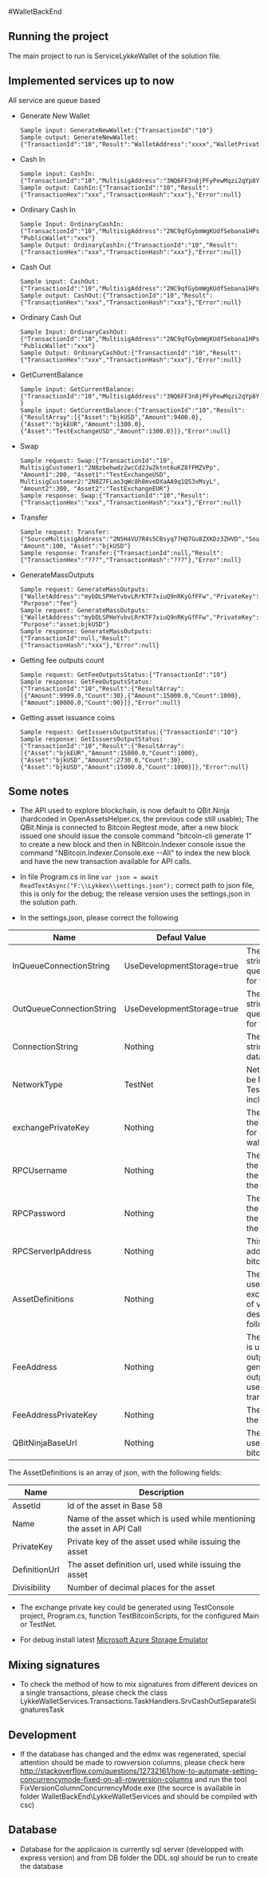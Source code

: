 #WalletBackEnd



## Running the project

The main project to run is ServiceLykkeWallet of the solution file.

## Implemented services up to now

All service are queue based
 
*   Generate New Wallet

        Sample input: GenerateNewWallet:{"TransactionId":"10"}
        Sample output: GenerateNewWallet:{"TransactionId":"10","Result":"WalletAddress":"xxxx","WalletPrivateKey":"xxxx","MultiSigAddress":"xxx"},"Error":null}
   
*   Cash In

        Sample input: CashIn:{"TransactionId":"10","MultisigAddress":"3NQ6FF3n8jPFyPewMqzi2qYp8Y4p3UEz9B","Amount":5000,"Currency":"bjkUSD"}
        Sample output: CashIn:{"TransactionId":"10","Result":{"TransactionHex":"xxx","TransactionHash":"xxx"},"Error":null}

*   Ordinary Cash In

        Sample Input: OrdinaryCashIn:{"TransactionId":"10","MultisigAddress":"2NC9qfGybmWgKUdfSebana1HPsAUcXvMmpo","Amount":200,"Currency":"bjkUSD","PrivateKey":"xxx", "PublicWallet":"xxx"}
        Sample Output: OrdinaryCashIn:{"TransactionId":"10","Result":{"TransactionHex":"xxx","TransactionHash":"xxx"},"Error":null}

*   Cash Out

        Sample input: CashOut:{"TransactionId":"10","MultisigAddress":"2NC9qfGybmWgKUdfSebana1HPsAUcXvMmpo","Amount":200,"Currency":"bjkUSD","PrivateKey":"xxx"}
        Sample output: CashOut:{"TransactionId":"10","Result":{"TransactionHex":"xxx","TransactionHash":"xxx"},"Error":null}

*   Ordinary Cash Out

        Sample Input: OrdinaryCashOut:{"TransactionId":"10","MultisigAddress":"2NC9qfGybmWgKUdfSebana1HPsAUcXvMmpo","Amount":200,"Currency":"bjkUSD","PrivateKey":"xxx", "PublicWallet":"xxx"}
        Sample Output: OrdinaryCashOut:{"TransactionId":"10","Result":{"TransactionHex":"xxx","TransactionHash":"xxx"},"Error":null}

*   GetCurrentBalance

        Sample input: GetCurrentBalance:{"TransactionId":"10","MultisigAddress":"3NQ6FF3n8jPFyPewMqzi2qYp8Y4p3UEz9B" }
        Sample input: GetCurrentBalance:{"TransactionId":"10","Result":{"ResultArray":[{"Asset":"bjkUSD","Amount":9400.0},{"Asset":"bjkEUR","Amount":1300.0},{"Asset":"TestExchangeUSD","Amount":1300.0}]},"Error":null}

*   Swap

        Sample request: Swap:{"TransactionId":"10", MultisigCustomer1:"2N8zbehwdz2wcCd2JwZktnt6uKZ8fFMZVPp", "Amount1":200, "Asset1":"TestExchangeUSD", MultisigCustomer2:"2N8Z7FLao3qWc8h8mveDXaAA9q1Q53xMsyL", "Amount2":300, "Asset2":"TestExchangeEUR"}
        Sample response: Swap:{"TransactionId":"10","Result":{"TransactionHex":"xxx","TransactionHash":"xxx"},"Error":null}

*   Transfer

        Sample request: Transfer:{"SourceMultisigAddress":"2N5H4VU7R4s5CBsyq77HQ7Gu8ZXKDz3ZHVD","SourcePrivateKey":"???","DestinationMultisigAddress":"2N3e9ZNg6uFbVg7EwnSsaWPr6VAbnDfjkTo","DestinationPrivakeKey":"???", "Amount":100, "Asset":"bjkUSD"}
        Sample response: Transfer:{"TransactionId":null,"Result":{"TransactionHex":"???","TransactionHash":"???"},"Error":null}

*   GenerateMassOutputs

        Sample request: GenerateMassOutputs:{"WalletAddress":"mybDLSPHeYvbvLRrKTF7xiuQ9nRKyGfFFw","PrivateKey":"???","FeeAmount":0.00015,"Count":1000, "Purpose":"fee"}
        Sample request: GenerateMassOutputs:{"WalletAddress":"mybDLSPHeYvbvLRrKTF7xiuQ9nRKyGfFFw","PrivateKey":"???","FeeAmount":0.0000273,"Count":10, "Purpose":"asset:bjkUSD"}
        Sample response: GenerateMassOutputs:{"TransactionId":null,"Result":{"TransactionHash":"xxx"},"Error":null}

*   Getting fee outputs count

        Sample request: GetFeeOutputsStatus:{"TransactionId":"10"}
        Sample response: GetFeeOutputsStatus:{"TransactionId":"10","Result":{"ResultArray":[{"Amount":9999.0,"Count":30},{"Amount":15000.0,"Count":1000},{"Amount":10000.0,"Count":90}]},"Error":null}

*   Getting asset issuance coins

        Sample request: GetIssuersOutputStatus:{"TransactionId":"10"}
        Sample response: GetIssuersOutputStatus:{"TransactionId":"10","Result":{"ResultArray":[{"Asset":"bjkEUR","Amount":15000.0,"Count":1000},{"Asset":"bjkUSD","Amount":2730.0,"Count":30},{"Asset":"bjkUSD","Amount":15000.0,"Count":1000}]},"Error":null}

## Some notes
*   The API used to explore blockchain, is now default to QBit.Ninja (hardcoded in OpenAssetsHelper.cs, the previous code still usable); The QBit.Ninja is connected to Bitcoin Regtest mode, after a new block issued one should issue the console command "bitcoin-cli generate 1" to create a new block and then in NBitcoin.Indexer console issue the command "NBitcoin.Indexer.Console.exe --All" to index the new block and have the new transaction available for API calls.

*   In file Program.cs in line `var json = await ReadTextAsync("F:\\Lykkex\\settings.json");` correct path to json file, this is only for the debug; the release version uses the settings.json in the solution path.

*   In the settings.json, please correct the following

| Name | Defaul Value | Description |
|------|--------------|-------------|
|InQueueConnectionString|UseDevelopmentStorage=true|The connection string for the input queue, the default is for the emulator|
|OutQueueConnectionString|UseDevelopmentStorage=true|The connection string for the output queue, the default is for the emulator|
|ConnectionString|Nothing|The connection string to sqlite database|
|NetworkType|TestNet|Network type, can be Main and TestNet (TestNet is included for testing)|
|exchangePrivateKey|Nothing|The private key of the exchange used for creating multi sig wallets|
|RPCUsername|Nothing|The username for the server running the bitcoind, this is the rpc username|
|RPCPassword|Nothing|The password for the server running the bitcoind, this is the rpc password|
|RPCServerIpAddress|Nothing|This is the server address for the bitcoind rpc server|
|AssetDefinitions|Nothing|The array of assets used by the exchange,consisting of various fields described in the following table.|
|FeeAddress|Nothing|The address which is used to send the outputs for fee generation to, this outputs will later be used to pay transaction fee.|
|FeeAddressPrivateKey|Nothing|The private key of the above address|
|QBitNinjaBaseUrl|Nothing|The qbit ninja url used for querying bitcoin network|

The AssetDefinitions is an array of json, with the following fields:

| Name | Description |
|------|-------------|
|AssetId|Id of the asset in Base 58|
|Name|Name of the asset which is used while mentioning the asset in API Call|
|PrivateKey|Private key of the asset used while issuing the asset|
|DefinitionUrl|The asset definition url, used while issuing the asset|
|Divisibility|Number of decimal places for the asset|


*   The exchange private key could be generated using TestConsole project, Program.cs, function TestBitcoinScripts, for the configured Main or TestNet.

*   For debug install latest [Microsoft Azure Storage Emulator](http://download.microsoft.com/download/0/F/E/0FE64840-9806-4D3C-9C11-84B743162618/MicrosoftAzureStorageEmulator.msi)

## Mixing signatures

*   To check the method of how to mix signatures from different devices on a single transactions, please check the class LykkeWalletServices.Transactions.TaskHandlers.SrvCashOutSeparateSignaturesTask

## Development

*   If the database has changed and the edmx was regenerated, special attention should be made to rowversion columns, please check here http://stackoverflow.com/questions/12732161/how-to-automate-setting-concurrencymode-fixed-on-all-rowversion-columns and run the tool FixVersionColumnConcurrencyMode.exe (the source is available in folder WalletBackEnd\LykkeWalletServices and should be compiled with csc)

## Database

*   Database for the applicaion is currently sql server (developped with express version) and from DB folder the DDL.sql should be run to create the database